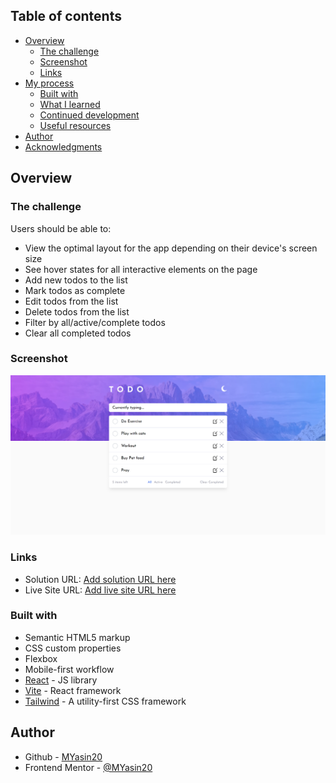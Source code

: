 ## Table of contents

- [Overview](#overview)
  - [The challenge](#the-challenge)
  - [Screenshot](#screenshot)
  - [Links](#links)
- [My process](#my-process)
  - [Built with](#built-with)
  - [What I learned](#what-i-learned)
  - [Continued development](#continued-development)
  - [Useful resources](#useful-resources)
- [Author](#author)
- [Acknowledgments](#acknowledgments)

## Overview

### The challenge

Users should be able to:

- View the optimal layout for the app depending on their device's screen size
- See hover states for all interactive elements on the page
- Add new todos to the list
- Mark todos as complete
- Edit todos from the list
- Delete todos from the list
- Filter by all/active/complete todos
- Clear all completed todos

### Screenshot

![TodoList Preview](./src/images/todolistSS.png)

### Links

- Solution URL: [Add solution URL here](https://your-solution-url.com)
- Live Site URL: [Add live site URL here](https://your-live-site-url.com)

### Built with

- Semantic HTML5 markup
- CSS custom properties
- Flexbox
- Mobile-first workflow
- [React](https://reactjs.org/) - JS library
- [Vite](https://vitejs.dev/) - React framework
- [Tailwind](https://tailwindcss.com/) - A utility-first CSS framework

## Author

- Github - [MYasin20](https://github.com/MYasin20)
- Frontend Mentor - [@MYasin20](https://www.frontendmentor.io/profile/MYasin20)
